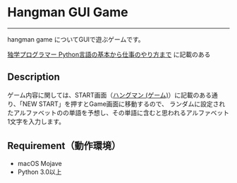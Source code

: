 # Hangman GUI Game
---
hangman game についてGUIで遊ぶゲームです。

[独学プログラマー Python言語の基本から仕事のやり方まで](https://www.amazon.co.jp/dp/B07BKVP9QY/ref=dp-kindle-redirect?_encoding=UTF8&btkr=1)
に記載のある

## Description
ゲーム内容に関しては、START画面（[ハングマン (ゲーム)](https://ja.wikipedia.org/wiki/%E3%83%8F%E3%83%B3%E3%82%B0%E3%83%9E%E3%83%B3_(%E3%82%B2%E3%83%BC%E3%83%A0))）に記載のある通り、「NEW START」を押すとGame画面に移動するので、
ランダムに設定されたアルファベットのの単語を予想し、その単語に含むと思われるアルファベット1文字を入力します。


## Requirement（動作環境）
- macOS Mojave
- Python 3.0以上
